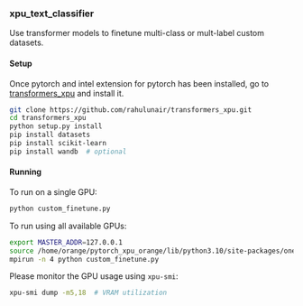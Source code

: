 ### xpu_text_classifier

Use transformer models to finetune multi-class or mult-label custom datasets.

#### Setup
Once pytorch and intel extension for pytorch has been installed, go to [transformers_xpu](https://github.com/rahulunair/transformers_xpu.git) and install it.

```bash
git clone https://github.com/rahulunair/transformers_xpu.git
cd transformers_xpu
python setup.py install
pip install datasets
pip install scikit-learn
pip install wandb  # optional
```

#### Running

To run on a single GPU:

```bash
python custom_finetune.py
```

To run using all available GPUs:

```bash
export MASTER_ADDR=127.0.0.1
source /home/orange/pytorch_xpu_orange/lib/python3.10/site-packages/oneccl_bindings_for_pytorch/env/setvars.sh
mpirun -n 4 python custom_finetune.py
```

Please monitor the GPU usage using `xpu-smi`:

```bash
xpu-smi dump -m5,18  # VRAM utilization
```

